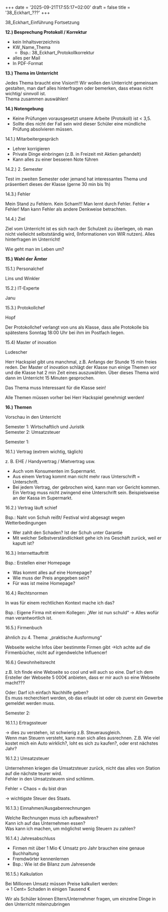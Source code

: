+++
date = '2025-09-21T17:55:17+02:00'
draft = false
title = '38_Eckhart_???'
+++

38_Eckhart_Einführung Fortsetzung

**12.) Besprechung Protokoll / Korrektur**

- kein Inhaltsverzeichnis
- KW_Name_Thema
  - Bsp.: 38_Eckhart_Protokollkorrektur
- alles per Mail
- In PDF-Format

**13.) Thema im Unterricht**

Jedes Thema braucht eine Vision!!! Wir wollen den Unterricht gemeinsam gestalten, man darf alles hinterfragen oder bemerken, dass etwas nicht wichtig/ sinnvoll ist.  
Thema zusammen auswählen!

**14.) Notengebung**

- Keine Prüfungen vorausgesetzt unsere Arbeite (Protokoll) ist < 3,5.
- Sollte dies nicht der Fall sein wird dieser Schüler eine mündliche Prüfung absolvieren müssen.

14.1.) Mitarbeitergespräch

- Lehrer korrigieren
- Private Dinge einbringen (z.B. in Freizeit mit Aktien gehandelt)
- Kann alles zu einer besseren Note führen

14.2.) 2. Semester

Test im zweiten Semester oder jemand hat interessantes Thema und präsentiert dieses der Klasse (gerne 30 min bis 1h)

14.3.) Fehler

Mein Stand zu Fehlern. Kein Scham!!! Man lernt durch Fehler. Fehler ≠ Fehler! Man kann Fehler als andere Denkweise betrachten.

14.4.) Ziel

Ziel vom Unterricht ist es sich nach der Schulzeit zu überlegen, ob man nicht vielleicht selbstständig wird, (Informationen von WIR nutzen). Alles hinterfragen im Unterricht!

Wie geht man im Leben um?

**15.) Wahl der Ämter**

15.1.) Personalchef

Lins und Winkler

15.2.) IT-Experte

Janu

15.3.) Protokollchef

Hopf

Der Protokollchef verlangt von uns als Klasse, dass alle Protokolle bis spätestens Sonntag 18:00 Uhr bei ihm im Postfach liegen.

15.4) Master of inovation

Ludescher

Herr Hackspiel gibt uns manchmal, z.B. Anfangs der Stunde 15 min freies reden. Der Master of inovation schlägt der Klasse nun einige Themen vor und die Klasse hat 2 min Zeit eines auszuwählen. Über dieses Thema wird dann im Unterricht 15 Minuten gesprochen.

Das Thema muss Interessant für die Klasse sein!

Alle Themen müssen vorher bei Herr Hackspiel genehmigt werden!

**16.) Themen**

Vorschau in den Unterricht

Semester 1: Wirtschaftlich und Juristik  
Semester 2: Umsatzsteuer

Semester 1:

16.1.) Vertrag (extrem wichtig, täglich)

z. B. EHE / Handyvertrag / Mietvertrag usw.

- Auch vom Konsumenten im Supermarkt.
- Aus einem Vertrag kommt man nicht mehr raus Unterschrift = Unterschrift.
- Bei jedem Vertrag, der gebrochen wird, kann man vor Gericht kommen.  
    Ein Vertrag muss nicht zwingend eine Unterschrift sein. Beispielsweise an der Kassa im Supermarkt.

16.2.) Vertrag läuft schief

Bsp.: Naht von Schuh reißt/ Festival wird abgesagt wegen Wetterbedingungen

- Wer zahlt den Schaden? Ist der Schuh unter Garantie
- Mit welcher Selbstverständlichkeit gehe ich ins Geschäft zurück, weil er kaputt ist?

16.3.) Internettauftritt

Bsp.: Erstellen einer Homepage

- Was kommt alles auf eine Homepage?
- Wie muss der Preis angegeben sein?
- Für was ist meine Homepage?

16.4.) Rechtsnormen

In was für einem rechtlichen Kontext mache ich das?

Bsp.: Eigene Firma mit einem Kollegen: „Wer ist nun schuld“ → Alles wofür man verantwortlich ist.

16.5.) Firmenbuch

ähnlich zu 4. Thema: „praktische Ausformung“

Webseite welche Infos über bestimmte Firmen gibt →Ich achte auf die Firmenbücher, nicht auf irgendwelche Influencer!

16.6.) Gewohnheitsrecht

z.B. Ich finde eine Webseite so cool und will auch so eine. Darf ich dem Ersteller der Webseite 5 000€ anbieten, dass er mir auch so eine Webseite macht???

Oder: Darf ich einfach Nachhilfe geben?  
Es muss recherchiert werden, ob das erlaubt ist oder ob zuerst ein Gewerbe gemeldet werden muss.

Semester 2:

16.1.1.) Ertragssteuer

→ dies zu verstehen, ist schwierig z.B. Steuerausgleich.  
Wenn man Steuern versteht, kann man sich alles ausrechnen. Z.B. Wie viel kostet mich ein Auto wirklich?, loht es sich zu kaufen?, oder erst nächstes Jahr?

16.1.2.) Umsatzsteuer

Unternehmen kriegen die Umsatzsteuer zurück, nicht das alles von Station auf die nächste teurer wird.  
Fehler in den Umsatzsteuern sind schlimm.

Fehler = Chaos = du bist dran

→ wichtigste Steuer des Staats.

16.1.3.) Einnahmen/Ausgabenrechnungen

Welche Rechnungen muss ich aufbewahren?  
Kann ich auf das Unternehmen essen?  
Was kann ich machen, um möglichst wenig Steuern zu zahlen?

16.1.4.) Jahresabschluss

- Firmen mit über 1 Mio € Umsatz pro Jahr brauchen eine genaue Buchhaltung
- Fremdwörter kennenlernen
- Bsp.: Wie ist die Bilanz zum Jahresende

16.1.5.) Kalkulation

Bei Millionen Umsatz müssen Preise kalkuliert werden:  
→ 1 Cent= Schaden in einigen Tausend €

Wir als Schüler können Eltern/Unternehmer fragen, um einzelne Dinge in den Unterricht miteinzubringen
